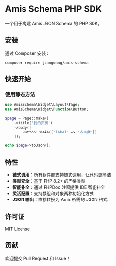 # Amis Schema PHP SDK

一个用于构建 Amis JSON Schema 的 PHP SDK。

## 安装

通过 Composer 安装：

```bash
composer require jiangwang/amis-schema
```

## 快速开始

### 使用静态方法

```php
use AmisSchema\Widget\Layout\Page;
use AmisSchema\Widget\Function\Button;

$page = Page::make()
    ->title('我的页面')
    ->body([
        Button::make(['label' => '点击我'])
    ]);

echo $page->toJson();
```

## 特性

- **链式调用**：所有组件都支持链式调用，让代码更简洁
- **类型安全**：基于 PHP 8.2+ 的严格类型
- **智能补全**：通过 PHPDoc 注释提供 IDE 智能补全
- **灵活配置**：支持数组和对象两种初始化方式
- **JSON 输出**：直接转换为 Amis 所需的 JSON 格式

## 许可证

MIT License

## 贡献

欢迎提交 Pull Request 和 Issue！
